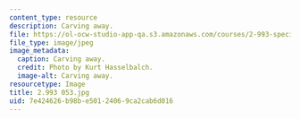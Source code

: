 ```yaml
---
content_type: resource
description: Carving away.
file: https://ol-ocw-studio-app-qa.s3.amazonaws.com/courses/2-993-special-topics-in-mechanical-engineering-the-art-and-science-of-boat-design-january-iap-2007/7e424626b98be50124069ca2cab6d016_2993053.jpg
file_type: image/jpeg
image_metadata:
  caption: Carving away.
  credit: Photo by Kurt Hasselbalch.
  image-alt: Carving away.
resourcetype: Image
title: 2.993 053.jpg
uid: 7e424626-b98b-e501-2406-9ca2cab6d016
---
```

